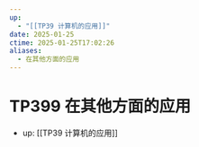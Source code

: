 ```yaml
---
up:
  - "[[TP39 计算机的应用]]"
date: 2025-01-25
ctime: 2025-01-25T17:02:26
aliases:
  - 在其他方面的应用
---
```


# TP399 在其他方面的应用

- up: [[TP39 计算机的应用]]
